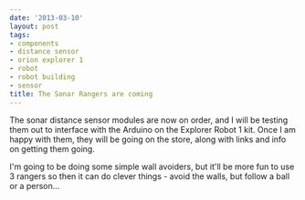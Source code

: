 ```yaml
---
date: '2013-03-10'
layout: post
tags:
- components
- distance sensor
- orion explorer 1
- robot
- robot building
- sensor
title: The Sonar Rangers are coming
---
```

The sonar distance sensor modules are now on order, and I will be testing them out to interface with the Arduino on the Explorer Robot 1 kit. Once I am happy with them, they will be going on the store, along with links and info on getting them going.

I'm going to be doing some simple wall avoiders, but it'll be more fun to use 3 rangers so then it can do clever things - avoid the walls, but follow a ball or a person...
